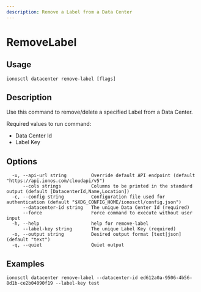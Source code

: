 ```yaml
---
description: Remove a Label from a Data Center
---
```


# RemoveLabel

## Usage

```text
ionosctl datacenter remove-label [flags]
```

## Description

Use this command to remove/delete a specified Label from a Data Center.

Required values to run command:

* Data Center Id
* Label Key

## Options

```text
  -u, --api-url string         Override default API endpoint (default "https://api.ionos.com/cloudapi/v5")
      --cols strings           Columns to be printed in the standard output (default [DatacenterId,Name,Location])
  -c, --config string          Configuration file used for authentication (default "$XDG_CONFIG_HOME/ionosctl/config.json")
      --datacenter-id string   The unique Data Center Id (required)
      --force                  Force command to execute without user input
  -h, --help                   help for remove-label
      --label-key string       The unique Label Key (required)
  -o, --output string          Desired output format [text|json] (default "text")
  -q, --quiet                  Quiet output
```

## Examples

```text
ionosctl datacenter remove-label --datacenter-id ed612a0a-9506-4b56-8d1b-ce2b04090f19 --label-key test
```

